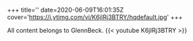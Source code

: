+++
title=''
date=2020-06-09T16:01:35Z
cover='https://i.ytimg.com/vi/K6jIRj3BTRY/hqdefault.jpg'
+++

All content belongs to GlennBeck.
{{< youtube K6jIRj3BTRY >}}
